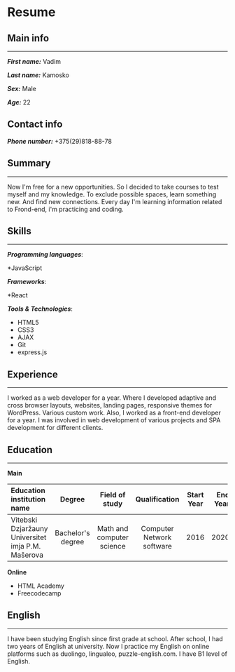 # Resume
## Main info
***
___First name:___ Vadim  
  
___Last name:___ Kamosko  
  
___Sex:___ Male  
  
___Age:___ 22  

## Contact info
___Phone number:___ +375(29)818-88-78  
## Summary
***
Now I'm free for a new opportunities. So I decided to take courses to test myself and my knowledge. To exclude possible spaces, learn something new. And find new connections. Every day I'm learning information related to Frond-end, i'm practicing and coding.
## Skills
***
___Programming languages___:

*JavaScript  

___Frameworks___:

*React  

___Tools & Technologies___:
* HTML5 
* CSS3
* AJAX
* Git
* express.js
## Experience
***
I worked as a web developer for a year. Where I developed adaptive and cross browser layouts, websites, landing pages, responsive themes for WordPress. Various custom work. Also, I worked as a front-end developer for a year. I was involved in web development of various projects and SPA development for different clients.
## Education
***
__Main__  

__Education institution name__| __Degree__ | __Field of study__ | __Qualification__ | __Start Year__ | __End Year__
:-------- |:-----:|:-----:|:-----:|:-----:| -------:
Vitebski Dzjaržauny Universitet imja P.M. Mašerova | Bachelor's degree | Math and computer science | Computer Network software | 2016 | 2020

__Online__  
* HTML Academy
* Freecodecamp
## English
***
I have been studying English since first grade at school. After school, I had two years of English at university. Now I practice my English on online platforms such as duolingo, lingualeo, puzzle-english.com. I have B1 level of English.
  
